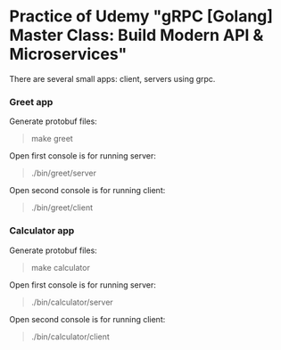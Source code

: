 # Practice of Udemy "gRPC [Golang] Master Class: Build Modern API &amp; Microservices"
There are several small apps: client, servers using grpc.

### Greet app
Generate protobuf files:

> make greet

Open first console is for running server:

> ./bin/greet/server

Open second console is for running client:

> ./bin/greet/client

### Calculator app
Generate protobuf files:

> make calculator

Open first console is for running server:

> ./bin/calculator/server

Open second console is for running client:

> ./bin/calculator/client